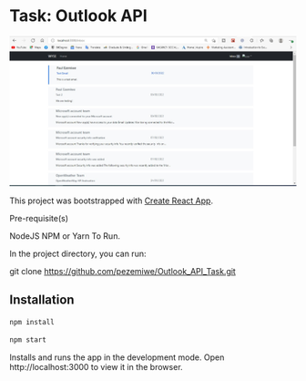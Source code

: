 # Task: Outlook API

![Sample Image](./src/Assets/images/Test.jpg)

This project was bootstrapped with [Create React App](https://github.com/facebook/create-react-app).

Pre-requisite(s)

NodeJS
NPM or Yarn
To Run.

In the project directory, you can run:

git clone https://github.com/pezemiwe/Outlook_API_Task.git

## Installation

```bash
npm install
```

```bash
npm start
```



Installs and runs the app in the development mode.
Open http://localhost:3000 to view it in the browser.